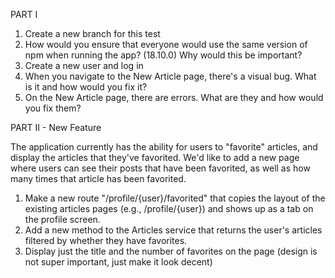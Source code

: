 PART I

1. Create a new branch for this test
2. How would you ensure that everyone would use the same version of npm when running the app? (18.10.0) Why would this be important?
3. Create a new user and log in
4. When you navigate to the New Article page, there's a visual bug. What is it and how would you fix it?
5. On the New Article page, there are errors. What are they and how would you fix them?

PART II - New Feature

The application currently has the ability for users to "favorite" articles, and display the articles that they've favorited. We'd like to add a new page where users can see their posts that have been favorited, as well as how many times that article has been favorited.

1. Make a new route "/profile/{user}/favorited" that copies the layout of the existing articles pages (e.g., /profile/{user}) and shows up as a tab on the profile screen.
2. Add a new method to the Articles service that returns the user's articles filtered by whether they have favorites.
3. Display just the title and the number of favorites on the page (design is not super important, just make it look decent)
